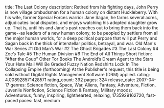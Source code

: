 title: The Last Colony
description: Retired from his fighting days, John Perry is now village ombudsman for a human colony on distant Huckleberry. With his wife, former Special Forces warrior Jane Sagan, he farms several acres, adjudicates local disputes, and enjoys watching his adopted daughter grow up. That is, until his and Jane's past reaches out to bring them back into the game--as leaders of a new human colony, to be peopled by settlers from all the major human worlds, for a deep political purpose that will put Perry and Sagan back in the thick of interstellar politics, betrayal, and war. Old Man's War Series #1 Old Man’s War #2 The Ghost Brigades #3 The Last Colony #4 Zoe’s Tale #5 The Human Division #6 The End of All Things Short fiction: “After the Coup” Other Tor Books The Android’s Dream Agent to the Stars Your Hate Mail Will Be Graded Fuzzy Nation Redshirts Lock In The Collapsing Empire (forthcoming) At the Publisher's request, this title is being sold without Digital Rights Management Software (DRM) applied.
rating: 4.008928571428571
rating_count: 392
pages: 324
release_date: 2007-04-17
genres: Science fiction, Space, War, Aliens, Fantasy, Adventure, Fiction, Juvenile Nonfiction, Science Fiction & Fantasy, Military
moods: Adventurous, funny, inspiring, lighthearted, relaxing, 1735929162720, fast-paced
paces: fast, medium
